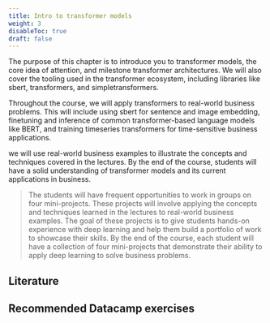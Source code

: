 ```yaml
---
title: Intro to transformer models
weight: 3
disableToc: true
draft: false
---
```


The purpose of this chapter is to introduce you to transformer models, the core idea of attention, and milestone transformer architectures. We will also cover the tooling used in the transformer ecosystem, including libraries like sbert, transformers, and simpletransformers.


<!-- <img src="https://raw.githubusercontent.com/aaubs/ds-master/main/data/Images/LSTMRNNCNN.jpg" width="20"> -->

Throughout the course, we will apply transformers to real-world business problems. This will include using sbert for sentence and image embedding, finetuning and inference of common transformer-based language models like BERT, and training timeseries transformers for time-sensitive business applications.

we will use real-world business examples to illustrate the concepts and techniques covered in the lectures. By the end of the course, students will have a solid understanding of transformer models and its current applications in business.

> The students will have frequent opportunities to work in groups on four mini-projects. These projects will involve applying the concepts and techniques learned in the lectures to real-world business examples. The goal of these projects is to give students hands-on experience with deep learning and help them build a portfolio of work to showcase their skills. By the end of the course, each student will have a collection of four mini-projects that demonstrate their ability to apply deep learning to solve business problems.


## Literature



## Recommended Datacamp exercises


